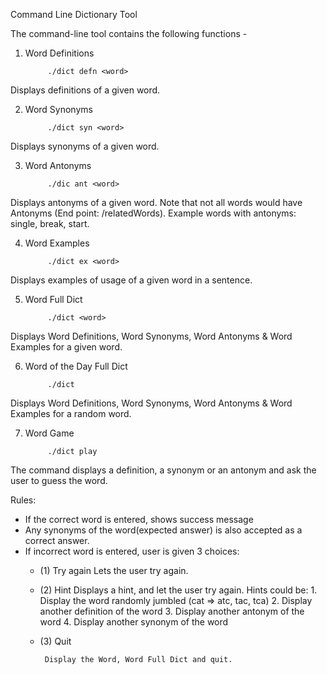 Command Line Dictionary Tool

The command-line tool contains the following functions - 

1. Word Definitions

            ./dict defn <word>

Displays definitions of a given word.

2. Word Synonyms

            ./dict syn <word>

Displays synonyms of a given word. 

3. Word Antonyms

            ./dic ant <word>

Displays antonyms of a given word. Note that not all words would have Antonyms (End point: /relatedWords). Example words with antonyms: single, break, start.

4. Word Examples

            ./dict ex <word>

Displays examples of usage of a given word in a sentence. 

5. Word Full Dict

            ./dict <word>

Displays Word Definitions, Word Synonyms, Word Antonyms & Word Examples for a given word.

6. Word of the Day Full Dict

            ./dict

Displays Word Definitions, Word Synonyms, Word Antonyms & Word Examples for a random word.

7. Word Game

            ./dict play

The command displays a definition, a synonym or an antonym and ask the user to guess the word. 

Rules:

- If the correct word is entered, shows success message
- Any synonyms of the word(expected answer) is also accepted as a correct answer.
- If incorrect word is entered, user is given 3 choices:
    - (1) Try again
        Lets the user try again.
    - (2) Hint
        Displays a hint, and let the user try again. Hints could be:
            1. Display the word randomly jumbled (cat => atc, tac, tca)
            2. Display another definition of the word
            3. Display another antonym of the word
            4. Display another synonym of the word
    - (3) Quit

           Display the Word, Word Full Dict and quit.